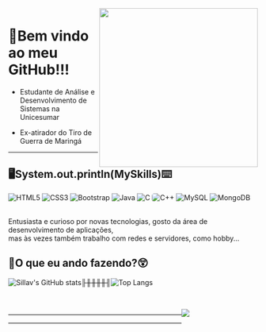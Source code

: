 <img src = "banner.gif" width = "320px" align = "right">

# 🤣Bem vindo ao meu GitHub!!!

- Estudante de Análise e Desenvolvimento de Sistemas na Unicesumar

- Ex-atirador do Tiro de Guerra de Maringá
---

## 🖥System.out.println(MySkills)⌨

<div style = "display: inline_block">
  <img src = "https://img.shields.io/badge/HTML5-E34F26?style=for-the-badge&logo=html5&logoColor=white" alt = "HTML5"/>
  <img src = "https://img.shields.io/badge/CSS3-1572B6?style=for-the-badge&logo=css3&logoColor=white" alt = "CSS3"/>
  <img src = "https://img.shields.io/badge/Bootstrap-563D7C?style=for-the-badge&logo=bootstrap&logoColor=white" alt = "Bootstrap"/>
  <img src = "https://res.cloudinary.com/practicaldev/image/fetch/s--KR6jSVNe--/c_limit%2Cf_auto%2Cfl_progressive%2Cq_auto%2Cw_880/https://img.shields.io/badge/Java-ED8B00%3Fstyle%3Dfor-the-badge%26logo%3Djava%26logoColor%3Dwhite" alt = "Java"/>
  <img src = "https://img.shields.io/badge/C-00599C?style=for-the-badge&logo=c&logoColor=white" alt = "C"/>
  <img src = "https://img.shields.io/badge/C%2B%2B-00599C?style=for-the-badge&logo=c%2B%2B&logoColor=white" alt = "C++" style = "border-radius: 5px"/>
  <img src = "https://img.shields.io/badge/MySQL-00000F?style=for-the-badge&logo=mysql&logoColor=white" alt = "MySQL"/>
  <img src = "https://img.shields.io/badge/MongoDB-4EA94B?style=for-the-badge&logo=mongodb&logoColor=white" alt = "MongoDB"/>
</div>

<br>

Entusiasta e curioso por novas tecnologias, gosto da área de desenvolvimento de aplicações,<br>mas às vezes também trabalho com redes e servidores, como hobby...

## 🤔O que eu ando fazendo?😲

![Sillav's GitHub stats](https://github-readme-stats.vercel.app/api?username=Sillav&show_icons=true&theme=dracula)╟╫╫╫╫╢![Top Langs](https://github-readme-stats.vercel.app/api/top-langs/?username=Sillav&layout=compact)

<br>

—————————————————————————![](https://komarev.com/ghpvc/?username=your-github-Sillav&style=for-the-badge)—————————————————————————


